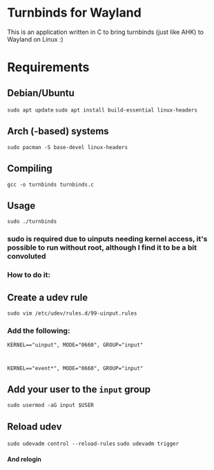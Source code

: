# Turnbinds for Wayland
This is an application written in C to bring turnbinds (just like AHK) to Wayland on Linux :)

# Requirements
## Debian/Ubuntu
``sudo apt update``
``sudo apt install build-essential linux-headers``

## Arch (-based) systems
``sudo pacman -S base-devel linux-headers``

## Compiling
``gcc -o turnbinds turnbinds.c``

## Usage
``sudo ./turnbinds``
### sudo is required due to uinputs needing kernel access, it's possible to run without root, although I find it to be a bit convoluted

### How to do it:

## Create a udev rule
``sudo vim /etc/udev/rules.d/99-uinput.rules``

### Add the following:
``KERNEL=="uinput", MODE="0660", GROUP="input"``
#
``KERNEL=="event*", MODE="0660", GROUP="input"``

## Add your user to the ``input`` group
``sudo usermod -aG input $USER``

## Reload udev
``sudo udevadm control --reload-rules``
``sudo udevadm trigger``
#### And relogin
